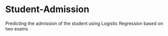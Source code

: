 # Student-Admission
Predicting the admission of the student using Logistic Regression based on two exams
